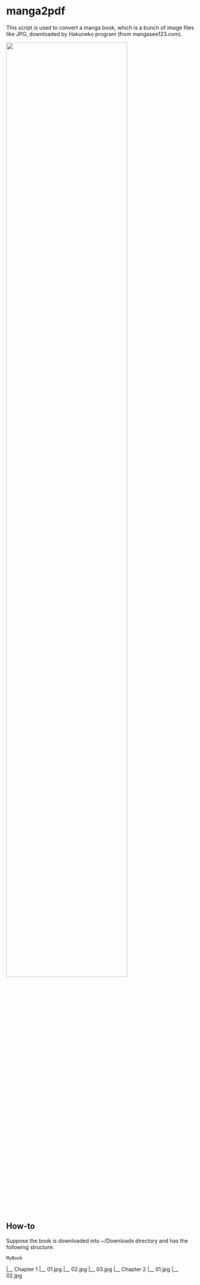# manga2pdf

This script is used to convert a manga book, which is a bunch of image files like JPG, downloaded by Hakuneko program (from mangasee123.com).

<img src="https://github.com/vathanak-mao/winctrl/blob/main/.github/demo.gif" width="80%"/>

## How-to

Suppose the book is downloaded into ~/Downloads directory and has the following structure:

	MyBook
  |__ Chapter 1
      |__ 01.jpg
      |__ 02.jpg
      |__ 03.jpg
  |__ Chapter 2
      |__ 01.jpg
      |__ 02.jpg



